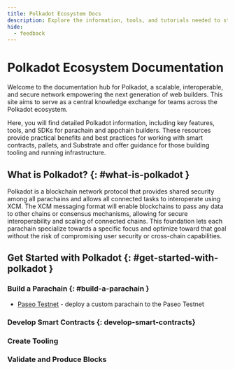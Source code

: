 ```yaml
---
title: Polkadot Ecosystem Docs
description: Explore the information, tools, and tutorials needed to start building on top of Polkadot, a blockchain network protocol that provides parachains with shared security and interoperability using XCM. 
hide:
  - feedback
---
```


# Polkadot Ecosystem Documentation

Welcome to the documentation hub for Polkadot, a scalable, interoperable, and secure network empowering the next generation of web builders. This site aims to serve as a central knowledge exchange for teams across the Polkadot ecosystem. 

Here, you will find detailed Polkadot information, including key features, tools, and SDKs for parachain and appchain builders. These resources provide practical benefits and best practices for working with smart contracts, pallets, and Substrate and offer guidance for those building tooling and running infrastructure.

## What is Polkadot? {: #what-is-polkadot }

Polkadot is a blockchain network protocol that provides shared security among all parachains and allows all connected tasks to interoperate using XCM. The XCM messaging format will enable blockchains to pass any data to other chains or consensus mechanisms, allowing for secure interoperability and scaling of connected chains. This foundation lets each parachain specialize towards a specific focus and optimize toward that goal without the risk of compromising user security or cross-chain capabilities.

## Get Started with Polkadot {: #get-started-with-polkadot }

### Build a Parachain {: #build-a-parachain }

- [Paseo Testnet](/paseo-testnet/onboarding) - deploy a custom parachain to the Paseo Testnet

### Develop Smart Contracts {: develop-smart-contracts}


### Create Tooling 


### Validate and Produce Blocks
<!--TODO: Rename this? Need a name for this Infrastructure section-->

